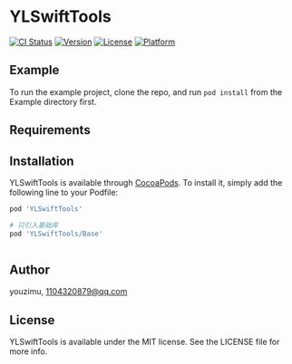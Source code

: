 # YLSwiftTools

[![CI Status](https://img.shields.io/travis/youzimu/YLSwiftTools.svg?style=flat)](https://travis-ci.org/youzimu/YLSwiftTools)
[![Version](https://img.shields.io/cocoapods/v/YLSwiftTools.svg?style=flat)](https://cocoapods.org/pods/YLSwiftTools)
[![License](https://img.shields.io/cocoapods/l/YLSwiftTools.svg?style=flat)](https://cocoapods.org/pods/YLSwiftTools)
[![Platform](https://img.shields.io/cocoapods/p/YLSwiftTools.svg?style=flat)](https://cocoapods.org/pods/YLSwiftTools)

## Example

To run the example project, clone the repo, and run `pod install` from the Example directory first.

## Requirements

## Installation

YLSwiftTools is available through [CocoaPods](https://cocoapods.org). To install
it, simply add the following line to your Podfile:

```ruby
pod 'YLSwiftTools'

# 只引入基础库
pod 'YLSwiftTools/Base'



```

## Author

youzimu, 1104320879@qq.com

## License

YLSwiftTools is available under the MIT license. See the LICENSE file for more info.
